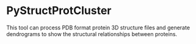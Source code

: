 # PyStructProtCluster
This tool can process PDB format protein 3D structure files and generate dendrograms to show the structural relationships between proteins.
